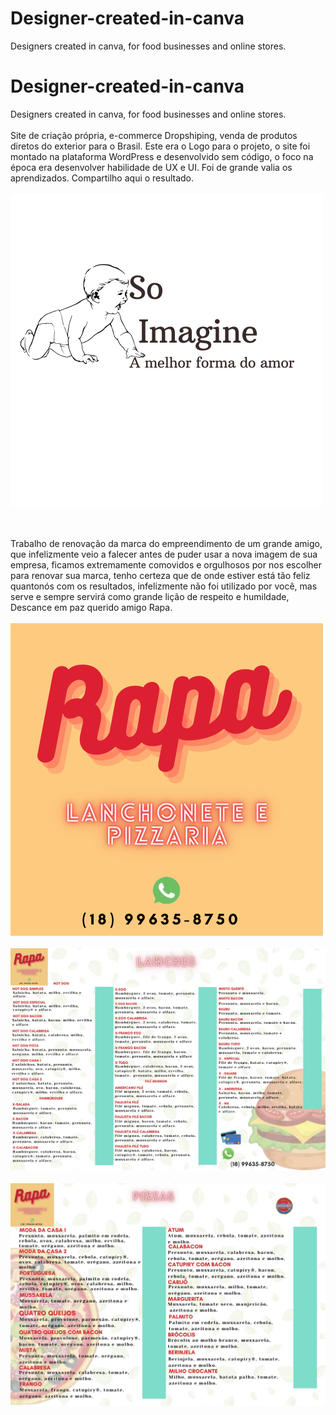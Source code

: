 # Designer-created-in-canva
 Designers created in canva, for food businesses and online stores.
# Designer-created-in-canva
 Designers created in canva, for food businesses and online stores.
 <br></br>
 Site de criação própria, e-commerce Dropshiping, venda de produtos diretos do exterior para o Brasil. Este era o Logo para o projeto, o site foi montado na plataforma WordPress e desenvolvido sem código, o foco na época era desenvolver habilidade de UX e UI. Foi de grande valia os aprendizados. Compartilho aqui o resultado. 
 <br></br>
 <img src= "https://github.com/TaTTA-23/Designer-created-in-canva/blob/main/So%20Imagine.png" >

<br></br>
Trabalho de renovação da marca do empreendimento de um grande amigo, que infelizmente veio a falecer antes de puder usar a nova imagem de sua empresa, ficamos extremamente comovidos e orgulhosos por nos escolher para renovar sua marca, tenho certeza que de onde estiver está tão feliz quantonós com os resultados, infelizmente não foi utilizado por você, mas serve e sempre servirá como grande lição de respeito e humildade, Descance em paz querido amigo Rapa.
 <br></br>
<img src="https://github.com/TaTTA-23/Designer-created-in-canva/blob/main/rapalogo.png">
 <br></br>
<img src="https://github.com/TaTTA-23/Designer-created-in-canva/blob/main/lanches-rapa%20(1).jpg">
 <br></br>
<img src="https://github.com/TaTTA-23/Designer-created-in-canva/blob/main/rapa%20pizza-2.jpg">
 <br></br>


